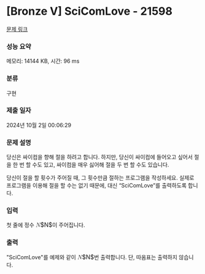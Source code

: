 # [Bronze V] SciComLove - 21598 

[문제 링크](https://www.acmicpc.net/problem/21598) 

### 성능 요약

메모리: 14144 KB, 시간: 96 ms

### 분류

구현

### 제출 일자

2024년 10월 2일 00:06:29

### 문제 설명

<p>당신은 싸이컴을 향해 절을 하려고 합니다. 하지만, 당신이 싸이컴에 들어오고 싶어서 절을 한 번 할 수도 있고, 싸이컴을 매우 싫어해 절을 두 번 할 수도 있습니다.</p>

<p>당신이 절을 할 횟수가 주어질 때, 그 횟수만큼 절하는 프로그램을 작성하세요. 실제로 프로그램을 이용해 절을 할 수는 없기 때문에, 대신 “SciComLove”를 출력하도록 합니다.</p>

### 입력 

 <p>첫 줄에 정수 <mjx-container class="MathJax" jax="CHTML" style="font-size: 109%; position: relative;"><mjx-math class="MJX-TEX" aria-hidden="true"><mjx-mi class="mjx-i"><mjx-c class="mjx-c1D441 TEX-I"></mjx-c></mjx-mi></mjx-math><mjx-assistive-mml unselectable="on" display="inline"><math xmlns="http://www.w3.org/1998/Math/MathML"><mi>N</mi></math></mjx-assistive-mml><span aria-hidden="true" class="no-mathjax mjx-copytext">$N$</span></mjx-container>이 주어집니다.</p>

### 출력 

 <p>"SciComLove"를 예제와 같이 <mjx-container class="MathJax" jax="CHTML" style="font-size: 109%; position: relative;"><mjx-math class="MJX-TEX" aria-hidden="true"><mjx-mi class="mjx-i"><mjx-c class="mjx-c1D441 TEX-I"></mjx-c></mjx-mi></mjx-math><mjx-assistive-mml unselectable="on" display="inline"><math xmlns="http://www.w3.org/1998/Math/MathML"><mi>N</mi></math></mjx-assistive-mml><span aria-hidden="true" class="no-mathjax mjx-copytext">$N$</span></mjx-container>번 출력합니다. 단, 따옴표는 출력하지 않습니다.</p>

